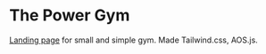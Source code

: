 # The Power Gym

 [Landing page](https://sergeyserkov.github.io/ThePowerGym/) for small and simple gym. Made Tailwind.css, AOS.js.
